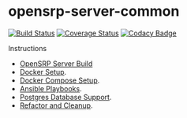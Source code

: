 # opensrp-server-common
[![Build Status](https://travis-ci.org/OpenSRP/opensrp-server-common.svg?branch=master)](https://travis-ci.org/OpenSRP/opensrp-server-common) [![Coverage Status](https://coveralls.io/repos/github/OpenSRP/opensrp-server-common/badge.svg)](https://coveralls.io/github/OpenSRP/opensrp-server-common) [![Codacy Badge](https://api.codacy.com/project/badge/Grade/4b06c9464e474ae0b2c369fa328c5c91)](https://www.codacy.com/app/OpenSRP/opensrp-server-common?utm_source=github.com&amp;utm_medium=referral&amp;utm_content=OpenSRP/opensrp-server-common&amp;utm_campaign=Badge_Grade)

Instructions

* [OpenSRP Server Build](https://smartregister.atlassian.net/wiki/display/Documentation/OpenSRP+Server+Build)
* [Docker Setup](https://smartregister.atlassian.net/wiki/display/Documentation/Docker+Setup).
* [Docker Compose Setup](https://smartregister.atlassian.net/wiki/spaces/Documentation/pages/52690976/Docker+Compose+Setup).
* [Ansible Playbooks](https://smartregister.atlassian.net/wiki/spaces/Documentation/pages/540901377/Ansible+Playbooks).
* [Postgres Database Support](https://smartregister.atlassian.net/wiki/spaces/Documentation/pages/251068417/Postgres+Database+Support+as+Main+Datastore).
* [Refactor and Cleanup](https://smartregister.atlassian.net/wiki/spaces/Documentation/pages/562659330/OpenSRP+Server+Refactor+and+Clean+up).
